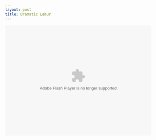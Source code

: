 ```yaml
--- 
layout: post
title: Dramatic Lemur
---
```

<object type="application/x-shockwave-flash" data="http://www.collegehumor.com/moogaloop/moogaloop.swf?clip_id=1799458&fullscreen=1" width="480" height="360" ><param name="allowfullscreen" value="true" /><param name="movie" quality="best" value="http://www.collegehumor.com/moogaloop/moogaloop.swf?clip_id=1799458&fullscreen=1" /></object>
